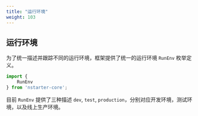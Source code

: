 ```yaml
---
title: "运行环境"
weight: 103
---
```


## 运行环境

为了统一描述并跟踪不同的运行环境，框架提供了统一的运行环境 `RunEnv` 枚举定义。

```typescript
import {
    RunEnv
} from 'nstarter-core';
```

目前 `RunEnv` 提供了三种描述 `dev`, `test`, `production`，分别对应开发环境，测试环境，以及线上生产环境。
